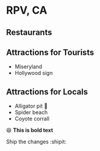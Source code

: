 # RPV, CA

## Restaurants

## Attractions for Tourists

- Miseryland
- Hollywood sign

## Attractions for Locals

- Alligator pit  :crocodile:
- Spider beach
- Coyote corrall

:smile: **This is bold text**

Ship the changes  :shipit:
